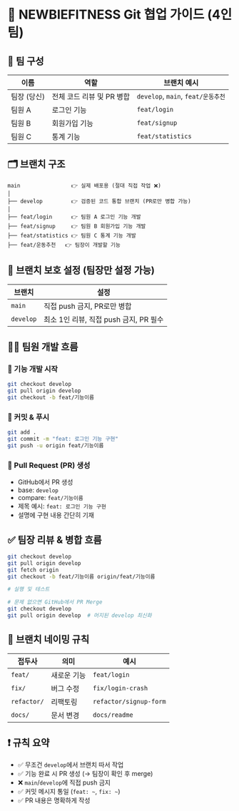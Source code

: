 # 🧭 NEWBIEFITNESS Git 협업 가이드 (4인 팀)

## 👤 팀 구성

| 이름 | 역할 | 브랜치 예시 |
|------|------|-------------|
| 팀장 (당신) | 전체 코드 리뷰 및 PR 병합 | `develop`, `main`, `feat/운동추천` |
| 팀원 A | 로그인 기능 | `feat/login` |
| 팀원 B | 회원가입 기능 | `feat/signup` |
| 팀원 C | 통계 기능 | `feat/statistics` |

## 🗂️ 브랜치 구조

```
main                👉 실제 배포용 (절대 직접 작업 ❌)
│
├── develop         👉 검증된 코드 통합 브랜치 (PR로만 병합 가능)
│
├── feat/login      👉 팀원 A 로그인 기능 개발
├── feat/signup     👉 팀원 B 회원가입 기능 개발
├── feat/statistics 👉 팀원 C 통계 기능 개발
├── feat/운동추천   👉 팀장이 개발할 기능
```

## 🔐 브랜치 보호 설정 (팀장만 설정 가능)

| 브랜치 | 설정 |
|--------|------|
| `main` | 직접 push 금지, PR로만 병합 |
| `develop` | 최소 1인 리뷰, 직접 push 금지, PR 필수 |

## 🧑‍💻 팀원 개발 흐름

### 🔧 기능 개발 시작

```bash
git checkout develop
git pull origin develop
git checkout -b feat/기능이름
```

### 📝 커밋 & 푸시

```bash
git add .
git commit -m "feat: 로그인 기능 구현"
git push -u origin feat/기능이름
```

### 🔀 Pull Request (PR) 생성

- GitHub에서 PR 생성
- base: `develop`
- compare: `feat/기능이름`
- 제목 예시: `feat: 로그인 기능 구현`
- 설명에 구현 내용 간단히 기재

## ✅ 팀장 리뷰 & 병합 흐름

```bash
git checkout develop
git pull origin develop
git fetch origin
git checkout -b feat/기능이름 origin/feat/기능이름

# 실행 및 테스트

# 문제 없으면 GitHub에서 PR Merge
git checkout develop
git pull origin develop  # 머지된 develop 최신화
```

## 📌 브랜치 네이밍 규칙

| 접두사 | 의미 | 예시 |
|--------|------|------|
| `feat/` | 새로운 기능 | `feat/login` |
| `fix/` | 버그 수정 | `fix/login-crash` |
| `refactor/` | 리팩토링 | `refactor/signup-form` |
| `docs/` | 문서 변경 | `docs/readme` |

## ❗ 규칙 요약

- ✅ 무조건 `develop`에서 브랜치 따서 작업
- ✅ 기능 완료 시 PR 생성 (→ 팀장이 확인 후 merge)
- ❌ `main`/`develop`에 직접 push 금지
- ✅ 커밋 메시지 통일 (`feat: ~`, `fix: ~`)
- ✅ PR 내용은 명확하게 작성